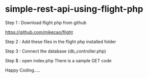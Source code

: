 # simple-rest-api-using-flight-php


Step 1 : Download flight php from github

https://github.com/mikecao/flight

Step 2 : Add these files in the flight php installed folder

Step 3 : Connect the database (db_controller.php)

Step $ : open index.php There is a sample GET code

Happy Coding.....
